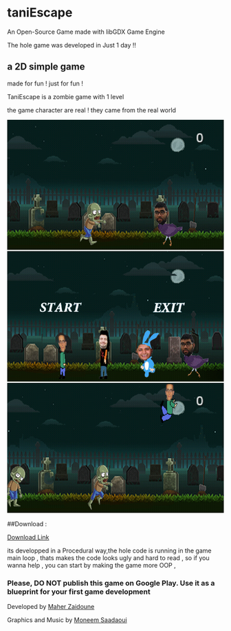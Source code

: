 # taniEscape

An Open-Source Game made with libGDX Game Engine

The hole game was developed in Just 1 day !!

## a 2D simple game
made for fun ! just for fun !

TaniEscape is a zombie game with 1 level 

the game character are real ! they came from the real world 

![first screen](https://github.com/maherzaidoune/taniEscape/blob/master/tani1.png)
![second screen](https://github.com/maherzaidoune/taniEscape/blob/master/tani2.png)
![3rd screen](https://github.com/maherzaidoune/taniEscape/blob/master/tani3.png)

##Download :

[Download Link](https://github.com/maherzaidoune/taniEscape/blob/master/TaniEscape.apk)

its developped in a Procedural way,the hole code is running in the game main loop , thats makes the code looks ugly and hard to read , so if you wanna help , you can start by making the game more OOP ,

### Please, DO NOT publish this  game on Google Play. Use it as a blueprint for your first game development

Developed by [Maher Zaidoune](https://www.facebook.com/maher.zaidoune)

Graphics and Music by [Moneem Saadaoui ](https://www.facebook.com/profile.php?id=100003603974716)

